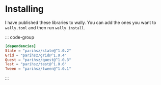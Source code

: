 # Installing

I have published these libraries to wally. You can add the ones you want to `wally.toml` and then run `wally install`.

::: code-group

```toml [wally.toml]
[dependencies]
State = "parihsz/state@^1.0.2"
Grid = "parihsz/grid@^1.0.4"
Quest = "parihsz/quest@^1.0.3"
Test = "parihsz/test@^1.0.6"
Tween = "parihsz/tween@^1.0.1"
```

:::